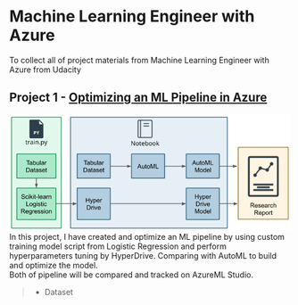 # Machine Learning Engineer with Azure
To collect all of project materials from Machine Learning Engineer with Azure from Udacity

## Project 1 - [Optimizing an ML Pipeline in Azure](https://github.com/wasuratme96/MSAzure-ML-Engineer/tree/main/Optimize%20an%20Azure%20ML%20Pipeline)
![png](img/creating-and-optimizing-an-ml-pipeline.png)
In this project, I have created and optimize an ML pipeline by using custom training model script from Logistic Regression and perform hyperparameters tuning by HyperDrive. Comparing with AutoML to build and optimize the model. <br>
Both of pipeline will be compared and tracked on AzureML Studio.
> * Dataset
> 
